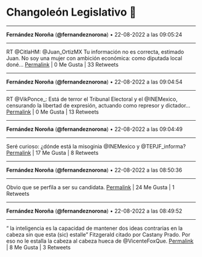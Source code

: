 # Changoleón Legislativo 🙈
*****
**Fernández Noroña** (**@fernandeznorona**) • 22-08-2022 a las 09:05:24
*****
RT @CitlaHM: @Juan_OrtizMX Tu información no es correcta, estimado Juan. No soy una mujer con ambición económica: como diputada local doné…
[Permalink](https://twitter.com/fernandeznorona/status/1561761468978266112) | 0 Me Gusta | 33 Retweets
*****
**Fernández Noroña** (**@fernandeznorona**) • 22-08-2022 a las 09:04:54
*****
RT @VikPonce_: Está de terror el Tribunal Electoral y el @INEMexico, censurando la libertad de expresión, actuando como represor y dictador…
[Permalink](https://twitter.com/fernandeznorona/status/1561761342465490945) | 0 Me Gusta | 13 Retweets
*****
**Fernández Noroña** (**@fernandeznorona**) • 22-08-2022 a las 09:04:49
*****
Seré curioso: ¿dónde está la misoginia @INEMexico y @TEPJF_informa?
[Permalink](https://twitter.com/fernandeznorona/status/1561761322072678401) | 17 Me Gusta | 8 Retweets
*****
**Fernández Noroña** (**@fernandeznorona**) • 22-08-2022 a las 08:50:36
*****
Obvio que se perfila a ser su candidata.
[Permalink](https://twitter.com/fernandeznorona/status/1561757741047242752) | 24 Me Gusta | 1 Retweets
*****
**Fernández Noroña** (**@fernandeznorona**) • 22-08-2022 a las 08:49:52
*****
“ la inteligencia es la capacidad de mantener dos ideas contrarias en la cabeza sin que esta (sic) estalle” Fitzgerald citado por Castany Prado. Por eso no le estalla la cabeza al cabeza hueca de @VicenteFoxQue.
[Permalink](https://twitter.com/fernandeznorona/status/1561757559664660483) | 8 Me Gusta | 3 Retweets